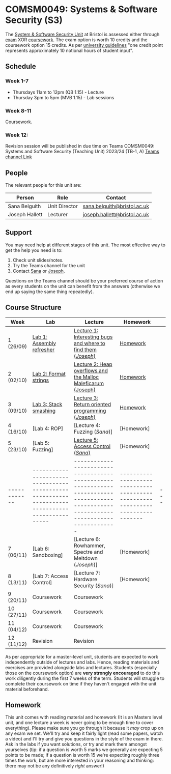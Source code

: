 # COMSM0049: Systems & Software Security (S3)

The [System & Software Security Unit](https://www.bris.ac.uk/unit-programme-catalogue/UnitDetails.jsa?ayrCode=21%2F22&unitCode=COMSM0049) at Bristol is assessed either through [exam](https://www.bris.ac.uk/unit-programme-catalogue/UnitDetails.jsa?ayrCode=21%2F22&unitCode=COMSM0050) XOR [coursework](https://www.bris.ac.uk/unit-programme-catalogue/UnitDetails.jsa?ayrCode=21%2F22&unitCode=COMSM0051).
The exam option is worth 10 credits and the coursework option 15 credits.
As per [university guidelines](http://www.bristol.ac.uk/academic-quality/assessment/regulations-and-code-of-practice-for-taught-programmes/programme-design/) "one credit point represents approximately 10 notional hours of student input".

## Schedule

### Week 1-7
- Thursdays 11am to 12pm (QB 1.15) - Lecture
- Thursday 3pm to 5pm (MVB 1.15) - Lab sessions

### Week 8-11
Coursework.

### Week 12: 

Revision session will be published in due time on Teams COMSM0049: Systems and Software Security (Teaching Unit) 2023/24 (TB-1, A) 
 [Teams channel Link](https://teams.microsoft.com/l/channel/19%3a5IMsIc5ntnsf4jmmq6g7KNwN2epdvrb_vs91FR7jafo1%40thread.tacv2/General?groupId=e990e356-9e3d-4764-9172-5df2ee2329db&tenantId=b2e47f30-cd7d-4a4e-a5da-b18cf1a4151b)



## People

The relevant people for this unit are:

| Person         | Role          | Contact                                                             |
|----------------|---------------|---------------------------------------------------------------------|
| Sana Belguith  | Unit Director| [sana.belguith@bristol.ac.uk](mailto:sana.belguith@bristol.ac.uk)   |
| Joseph Hallett | Lecturer      | [joseph.hallett@bristol.ac.uk](mailto:joseph.hallett@bristol.ac.uk) |

## Support

You may need help at different stages of this unit.
The most effective way to get the help you need is to:

1. Check unit slides/notes.
2. Try the Teams channel for the unit
3. Contact [Sana](mailto:sana.belguith@bristol.ac.uk) or [Joseph](mailto:joseph.hallett@bristol.ac.uk).

Questions on the Teams channel should be your preferred course of action as every students on the unit can benefit from the answers (otherwise we end up saying the same thing repeatedly).

## Course Structure

| Week       | Lab                                                                                         | Lecture                                                                                                                             | Homework                                                                    |   |
|------------|---------------------------------------------------------------------------------------------|-------------------------------------------------------------------------------------------------------------------------------------|-----------------------------------------------------------------------------|---|
| 1  (26/09) | [Lab 1: Assembly refresher](https://github.com/cs-uob/COMSM0049/blob/master/docs/labs/1.md) | [Lecture 1: Interesting bugs and where to find them (*Joseph*)](lectures/1/slides.pdf)                                              | [Homework](extra/1.md)                                                      |   |
| 2  (02/10) | [Lab 2: Format strings](https://github.com/cs-uob/COMSM0049/blob/master/docs/labs/2.md)       | [Lecture 2: Heap overflows and the Malloc Maleficarum (Joseph)](lectures/2/slides.pdf) |[Homework](extra/2.md)                                                  |               |   |
 | 3  (09/10) | [Lab 3: Stack smashing](https://github.com/cs-uob/COMSM0049/blob/master/docs/labs/3.md)      | [Lecture 3: Return oriented programming (*Joseph*)](lectures/3/slides.pdf)         | [Homework](extra/3.md)    |   |
| 4  (16/10) | [Lab 4: ROP]          | [Lecture 4: Fuzzing (*Sana*)]                                       | [Homework] |   |
| 5  (23/10) | [Lab 5: Fuzzing]           | [Lecture 5: Access Control (*Sana*)](https://github.com/cs-uob/COMSM0049/blob/master/docs/lectures/4/Intro-fuzzzing.pdf)         | [Homework]                                                              |  |
|------------|---------------------------------------------------------------------------------------------|-------------------------------------------------------------------------------------------------------------------------------------|-----------------------------------------------------------------------------|---|
| 7  (06/11) | [Lab 6: Sandboxing]         | [Lecture 6: Rowhammer, Spectre and Meltdown (*Joseph*)] | [Homework]                                                      |   |
| 8  (13/11) | [Lab 7: Access Control] | [Lecture 7: Hardware Security (*Sana*)]                                                                                               |   [Homework]                          |  |
| 9  (20/11) | Coursework                                                                                  | Coursework                                                                                                                          |                                                                             |   |
| 10  (27/11) | Coursework                                                                                  | Coursework                                                                                                                          |                                                                             |   |
| 11 (04/12) | Coursework                                                                                  | Coursework                                                                                                                          |                                                                             |   |
| 12 (11/12) | Revision                                                                                    | Revision      |       |   |

As per appropriate for a master-level unit, students are expected to work independently outside of lectures and labs.
Hence, reading materials and exercises are provided alongside labs and lectures.
Students (especially those on the coursework option) are **very strongly encouraged** to do this work diligently during the first 7 weeks of the term.
Students will struggle to complete their coursework on time if they haven't engaged with the unit material beforehand.

## Homework

This unit comes with reading material and homework (It is an Masters level unit, and one lecture a week is never going to be enough time to cover everything). Please make sure you go through it because it *may* crop up on any exam we set.  We'll try and keep it fairly light (read some papers, watch a video) and I'll try and give you questions in the style of the exam in there.  Ask in the labs if you want solutions, or try and mark them amongst yourselves (tip: if a question is worth 5 marks we generally are expecting 5 points to be made; if a question is worth 15 we're expecting roughly three times the work, but are more interested in your reasoning and thinking: there may not be any definitively *right* answer!)

